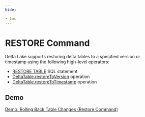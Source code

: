 ```yaml
---
hide:

- toc
---
```


# RESTORE Command

Delta Lake supports restoring delta tables to a specified version or timestamp using the following high-level operators:

* [RESTORE TABLE](../../sql/index.md#RESTORE) SQL statement
* [DeltaTable.restoreToVersion](../../DeltaTable.md#restoreToVersion) operation
* [DeltaTable.restoreToTimestamp](../../DeltaTable.md#restoreToTimestamp) operation

## Demo

[Demo: Rolling Back Table Changes (Restore Command)](../../demo/rolling-back-table-changes-restore-command.md)
